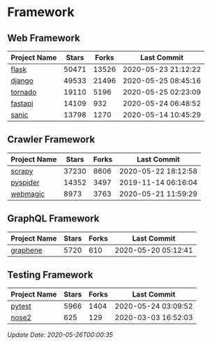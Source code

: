 # Framework

## Web Framework

| Project Name | Stars | Forks | Last Commit |
| ------------ | ----- | ----- | ----------- |
| [flask](https://github.com/pallets/flask) | 50471 | 13526 | 2020-05-23 21:12:22 |
| [django](https://github.com/django/django) | 49533 | 21496 | 2020-05-25 08:45:16 |
| [tornado](https://github.com/tornadoweb/tornado) | 19110 | 5196 | 2020-05-25 02:23:09 |
| [fastapi](https://github.com/tiangolo/fastapi) | 14109 | 932 | 2020-05-24 06:48:52 |
| [sanic](https://github.com/huge-success/sanic) | 13798 | 1270 | 2020-05-14 10:45:29 |

## Crawler Framework

| Project Name | Stars | Forks | Last Commit |
| ------------ | ----- | ----- | ----------- |
| [scrapy](https://github.com/scrapy/scrapy) | 37230 | 8606 | 2020-05-22 18:12:58 |
| [pyspider](https://github.com/binux/pyspider) | 14352 | 3497 | 2019-11-14 06:16:04 |
| [webmagic](https://github.com/code4craft/webmagic) | 8973 | 3763 | 2020-05-21 11:59:29 |

## GraphQL Framework

| Project Name | Stars | Forks | Last Commit |
| ------------ | ----- | ----- | ----------- |
| [graphene](https://github.com/graphql-python/graphene) | 5720 | 610 | 2020-05-20 05:12:41 |

## Testing Framework

| Project Name | Stars | Forks | Last Commit |
| ------------ | ----- | ----- | ----------- |
| [pytest](https://github.com/pytest-dev/pytest) | 5966 | 1404 | 2020-05-24 03:09:52 |
| [nose2](https://github.com/nose-devs/nose2) | 625 | 129 | 2020-03-03 16:52:03 |

*Update Date: 2020-05-26T00:00:35*